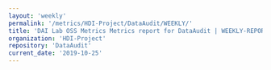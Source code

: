 ```yaml
---
layout: 'weekly'
permalink: '/metrics/HDI-Project/DataAudit/WEEKLY/'
title: 'DAI Lab OSS Metrics Metrics report for DataAudit | WEEKLY-REPORT-2019-10-25'
organization: 'HDI-Project'
repository: 'DataAudit'
current_date: '2019-10-25'
---
```

